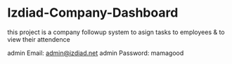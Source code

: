 # Izdiad-Company-Dashboard

this project is a company followup system to asign tasks to employees & to view their attendence 

admin Email: admin@izdiad.net
admin Password: mamagood
